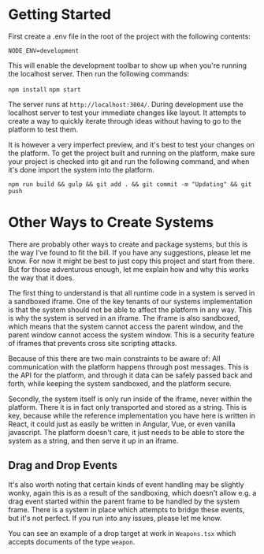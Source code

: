 # Getting Started

First create a .env file in the root of the project with the following contents:

`NODE_ENV=development`

This will enable the development toolbar to show up when you're running the localhost server. Then run the following commands:

`npm install`
`npm start`

The server runs at `http://localhost:3004/`. During development use the localhost server to test your immediate changes like layout. It attempts to create a way to quickly iterate through ideas without having to go to the platform to test them.

It is however a very imperfect preview, and it's best to test your changes on the platform. To get the project built and running on the platform, make sure your project is checked into git and run the following command, and when it's done import the system into the platform.

`npm run build && gulp && git add . && git commit -m "Updating" && git push`

# Other Ways to Create Systems

There are probably other ways to create and package systems, but this is the way I've found to fit the bill. If you have any suggestions, please let me know. For now it might be best to just copy this project and start from there. But for those adventurous enough, let me explain how and why this works the way that it does.

The first thing to understand is that all runtime code in a system is served in a sandboxed iframe. One of the key tenants of our systems implementation is that the system should not be able to affect the platform in any way. This is why the system is served in an iframe. The iframe is also sandboxed, which means that the system cannot access the parent window, and the parent window cannot access the system window. This is a security feature of iframes that prevents cross site scripting attacks.

Because of this there are two main constraints to be aware of: All communication with the platform happens through post messages. This is the API for the platform, and through it data can be safely passed back and forth, while keeping the system sandboxed, and the platform secure.

Secondly, the system itself is only run inside of the iframe, never within the platform. There it is in fact only transported and stored as a string. This is key, because while the reference implementation you have here is written in React, it could just as easily be written in Angular, Vue, or even vanilla javascript. The platform doesn't care, it just needs to be able to store the system as a string, and then serve it up in an iframe.

## Drag and Drop Events

It's also worth noting that certain kinds of event handling may be slightly wonky, again this is as a result of the sandboxing, which doesn't allow e.g. a drag event started within the parent frame to be handled by the system frame. There is a system in place which attempts to bridge these events, but it's not perfect. If you run into any issues, please let me know.

You can see an example of a drop target at work in `Weapons.tsx` which accepts documents of the type `weapon`.
